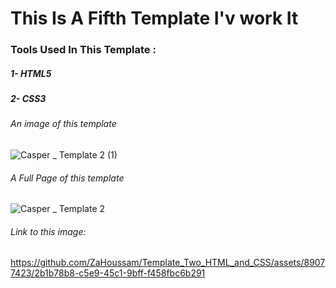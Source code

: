 # This Is A Fifth Template I'v work It

### Tools Used In This Template :
##### 1- HTML5
##### 2- CSS3
###### An image of this template
![Casper _ Template 2 (1)](https://github.com/ZaHoussam/Template_Two_HTML_and_CSS/assets/89077423/e819b3f0-b4bf-4dca-a632-4abc78ff0d97)

###### A Full Page of this template
![Casper _ Template 2](https://github.com/ZaHoussam/Template_Two_HTML_and_CSS/assets/89077423/2b1b78b8-c5e9-45c1-9bff-f458fbc6b291)

###### Link to this image:
https://github.com/ZaHoussam/Template_Two_HTML_and_CSS/assets/89077423/2b1b78b8-c5e9-45c1-9bff-f458fbc6b291
